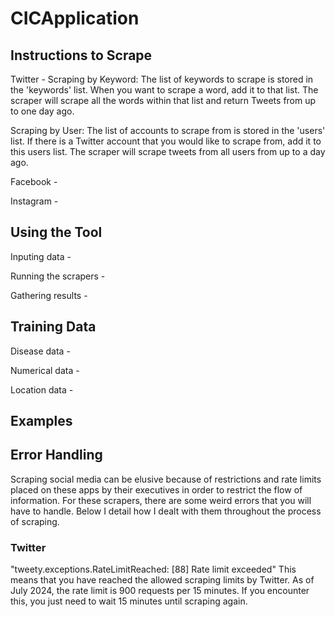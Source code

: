 # CICApplication

## **Instructions to Scrape**

Twitter - 
Scraping by Keyword: The list of keywords to scrape is stored in the 'keywords' list. When you want to scrape a word, add it to that
list. The scraper will scrape all the words within that list and return Tweets from up to one day ago. 

Scraping by User: The list of accounts to scrape from is stored in the 'users' list. If there is a Twitter account that you would 
like to scrape from, add it to this users list. The scraper will scrape tweets from all users from up to a day ago. 

Facebook - 

Instagram - 

## **Using the Tool**

Inputing data - 

Running the scrapers - 

Gathering results - 

## **Training Data**

Disease data - 

Numerical data - 

Location data - 

## **Examples**

## **Error Handling**

Scraping social media can be elusive because of restrictions and rate limits placed on these apps by their executives in order to restrict the flow of information. For these scrapers, there are some weird errors that you will have to handle. Below I detail how I dealt with them throughout the process of scraping. 

### Twitter 

"tweety.exceptions.RateLimitReached: [88] Rate limit exceeded" This means that you have reached the allowed scraping limits by Twitter. As of July 2024, the rate limit is 900 requests per 15 minutes. If you encounter this, you just need to wait 15 minutes until scraping again. 
